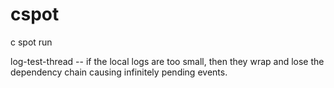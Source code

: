 # cspot
c spot run

log-test-thread
  -- if the local logs are too small, then they wrap and lose the
     dependency chain causing infinitely pending events.
